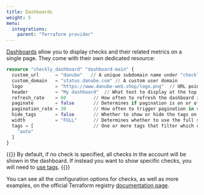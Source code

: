 ```yaml
---
title: Dashboards
weight: 5
menu:
  integrations:
    parent: "Terraform provider"
---
```


[Dashboards](/docs/dashboards/) allow you to display checks and their related metrics on a single page. They come with their own dedicated resource:

```terraform
resource "checkly_dashboard" "dashboard-main" {
  custom_url      = "danube"   // A unique subdomain name under "checklyhq.com"
  custom_domain   = "status.danube.com" // A custom user domain
  logo            = "https://www.danube-web.shop/logo.png"  // URL pointing to an image/logo for the page
  header          = "My dashboard"  // What text to display at the top of your dashboard
  refresh_rate    = 60          // How often to refresh the dashboard in seconds
  paginate        = false       // Determines if pagination is on or off
  pagination_rate = 30          // How often to trigger pagination in seconds
  hide_tags       = false       // Whether to show or hide the tags on the dashboard
  width           = "FULL"      // Determines whether to use the full screen or focus in the center
  tags = [                      // One or more tags that filter which checks to display on the dashboard
    "auto"    
  ]
}
```

{{<info>}}
By default, if no check is specified, all checks in the account will be shown in the dashboard. If instead you want to show specific checks, you will need to [use tags](/docs/dashboards/#adding-checks-to-your-dashboard).
{{</info>}}

You can see all the configuration options for checks, as well as more examples, on the official Terraform registry [documentation page](https://registry.terraform.io/providers/checkly/checkly/latest/docs/resources/dashboard).
